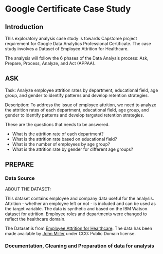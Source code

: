 # Google Certificate Case Study

## Introduction
This exploratory analysis case study is towards Capstome project requirement for Google Data Analytics Professional Certificate. The case study involves a Dataset of Employee Attrition for Healthcare.

The analysis will follow the 6 phases of the Data Analysis process: Ask, Prepare, Process, Analyze, and Act (APPAA).

## ASK

Task: Analyze employee attrition rates by department, educational field, age group, and gender to identify patterns and develop retention strategies.

Description: To address the issue of employee attrition, we need to analyze the attrition rates of each department, educational field, age group, and gender to identify patterns and develop targeted retention strategies.

These are the questions that needs to be answered.

* What is the attrition rate of each department?
* What is the attrition rate based on educational field?
* What is the number of employees by age group?
* What is the attrition rate by gender for different age groups?

## PREPARE

### Data Source

ABOUT THE DATASET:

This dataset contains employee and company data useful for the analysis. Attrition - whether an employee left or not - is included and can be used as the target variable. The data is synthetic and based on the IBM Watson dataset for attrition. Employee roles and departments were changed to reflect the healthcare domain. 

The Dataset is from [Employee Attrition for Healthcare](https://www.kaggle.com/datasets/jpmiller/employee-attrition-for-healthcare). The data has been made available by [John Miller](https://www.kaggle.com/jpmiller) under CC0: Public Domain license.

### Documentation, Cleaning and Preparation of data for analysis
